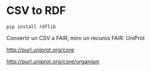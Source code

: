 # CSV to RDF

`pip install rdflib`

Convertir un CSV a FAIR, miro un recuros FAIR: UniProt

http://purl.uniprot.org/core

http://purl.uniprot.org/core/organism